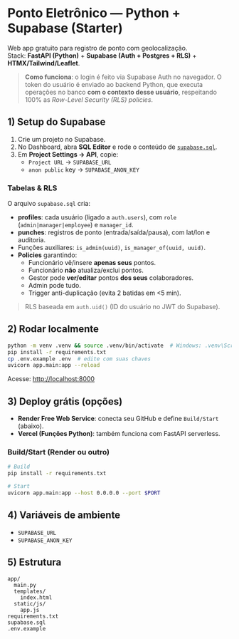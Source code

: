 # Ponto Eletrônico — Python + Supabase (Starter)

Web app gratuito para registro de ponto com geolocalização.  
Stack: **FastAPI (Python)** + **Supabase (Auth + Postgres + RLS)** + **HTMX/Tailwind/Leaflet**.

> **Como funciona**: o login é feito via Supabase Auth no navegador. O token do usuário é enviado ao backend Python, que executa operações no banco **com o contexto desse usuário**, respeitando 100% as *Row-Level Security (RLS) policies*.

## 1) Setup do Supabase

1. Crie um projeto no Supabase.
2. No Dashboard, abra **SQL Editor** e rode o conteúdo de [`supabase.sql`](./supabase.sql).
3. Em **Project Settings → API**, copie:
   - `Project URL` → `SUPABASE_URL`
   - `anon public` key → `SUPABASE_ANON_KEY`

### Tabelas & RLS
O arquivo `supabase.sql` cria:
- **profiles**: cada usuário (ligado a `auth.users`), com `role` (`admin|manager|employee`) e `manager_id`.
- **punches**: registros de ponto (entrada/saída/pausa), com lat/lon e auditoria.
- Funções auxiliares: `is_admin(uuid)`, `is_manager_of(uuid, uuid)`.
- **Policies** garantindo:
  - Funcionário vê/insere **apenas seus** pontos.
  - Funcionário **não** atualiza/exclui pontos.
  - Gestor pode **ver/editar** pontos **dos seus** colaboradores.
  - Admin pode tudo.
  - Trigger anti-duplicação (evita 2 batidas em <5 min).

> RLS baseada em `auth.uid()` (ID do usuário no JWT do Supabase).

## 2) Rodar localmente

```bash
python -m venv .venv && source .venv/bin/activate  # Windows: .venv\Scripts\activate
pip install -r requirements.txt
cp .env.example .env  # edite com suas chaves
uvicorn app.main:app --reload
```
Acesse: <http://localhost:8000>

## 3) Deploy grátis (opções)

- **Render Free Web Service**: conecta seu GitHub e define `Build/Start` (abaixo).
- **Vercel (Funções Python)**: também funciona com FastAPI serverless.

### Build/Start (Render ou outro)
```bash
# Build
pip install -r requirements.txt

# Start
uvicorn app.main:app --host 0.0.0.0 --port $PORT
```

## 4) Variáveis de ambiente
- `SUPABASE_URL`
- `SUPABASE_ANON_KEY`


## 5) Estrutura
```
app/
  main.py
  templates/
    index.html
  static/js/
    app.js
requirements.txt
supabase.sql
.env.example
```

